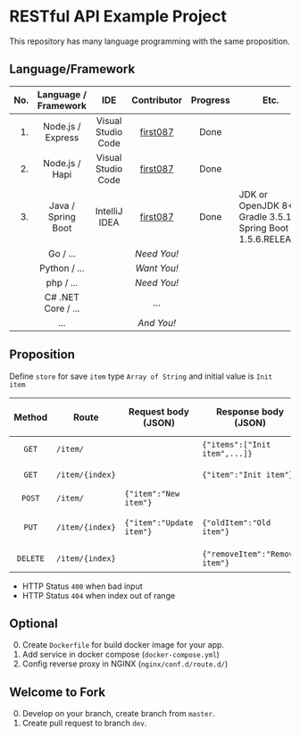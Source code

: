 # RESTful API Example Project

This repository has many language programming with the same proposition.

## Language/Framework
| No. | Language / Framework | IDE | Contributor | Progress | Etc. |
| ---: | :---: | :---: | :---: |  :---: | --- |
| 1. | Node.js / Express | Visual Studio Code | [first087](https://github.com/first087) | Done | |
| 2. | Node.js / Hapi | Visual Studio Code | [first087](https://github.com/first087) | Done | |
| 3. | Java / Spring Boot | IntelliJ IDEA | [first087](https://github.com/first087) | Done | JDK or OpenJDK 8+ / Gradle 3.5.1 / Spring Boot 1.5.6.RELEASE |
| | Go / ... | | _Need You!_ | | |
| | Python / ... | | _Want You!_ | | |
| | php / ... | | _Need You!_ | | |
| | C# .NET Core / ... | | ... | | |
| | ... | | _And You!_ | |

## Proposition
Define `store` for save `item` type `Array of String` and initial value is `Init item`

| Method | Route | Request body (JSON) | Response body (JSON) | Success (HTTP Status) | Fail (HTTP Status) | Description |
| :---: | --- | --- | --- | :---: | :---: | --- |
| `GET` | `/item/` | | `{"items":["Init item",...]}` | 200 | | Get all items |
| `GET` | `/item/{index}` | | `{"item":"Init item"}` | 200 | 404 | Get item by index |
| `POST` | `/item/` | `{"item":"New item"}` | | 201 | 400 | Add item |
| `PUT` | `/item/{index}` | `{"item":"Update item"}` | `{"oldItem":"Old item"}` | 200 | 400/404 | Update item by index |
| `DELETE` | `/item/{index}` | | `{"removeItem":"Remove item"}` | 200 | 404 | Delete item by index |

- HTTP Status `400` when bad input
- HTTP Status `404` when index out of range

## Optional
0. Create `Dockerfile` for build docker image for your app.
0. Add service in docker compose (`docker-compose.yml`)
0. Config reverse proxy in NGINX (`nginx/conf.d/route.d/`)

## Welcome to Fork
0. Develop on your branch, create branch from `master`.
0. Create pull request to branch `dev`.

